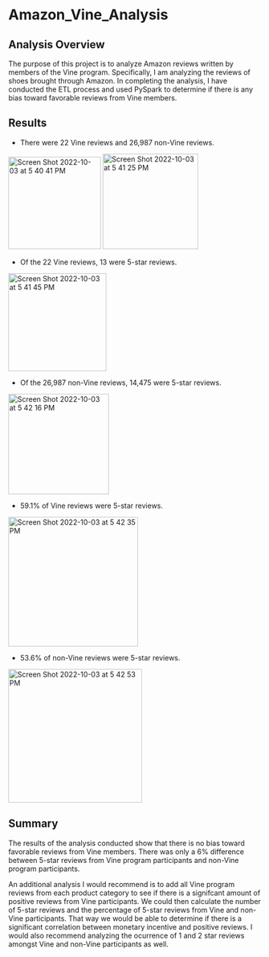 # Amazon_Vine_Analysis

## Analysis Overview
The purpose of this project is to analyze Amazon reviews written by members of the Vine program. Specifically, I am analyzing the reviews of shoes brought through Amazon. In completing the analysis, I have conducted the ETL process and used PySpark to determine if there is any bias toward favorable reviews from Vine members.

## Results
- There were 22 Vine reviews and 26,987 non-Vine reviews.

<img width="184" alt="Screen Shot 2022-10-03 at 5 40 41 PM" src="https://user-images.githubusercontent.com/107032720/193698939-09e65852-d830-422d-906a-45e9dbed6812.png">
<img width="190" alt="Screen Shot 2022-10-03 at 5 41 25 PM" src="https://user-images.githubusercontent.com/107032720/193698993-f5b161e7-24e0-41d9-aba1-f4d02b6e37ff.png">

- Of the 22 Vine reviews, 13 were 5-star reviews.

<img width="195" alt="Screen Shot 2022-10-03 at 5 41 45 PM" src="https://user-images.githubusercontent.com/107032720/193699058-165925d3-04e0-4aa8-848e-067eb318ad6b.png">

- Of the 26,987 non-Vine reviews, 14,475 were 5-star reviews.

<img width="200" alt="Screen Shot 2022-10-03 at 5 42 16 PM" src="https://user-images.githubusercontent.com/107032720/193699192-b3c5db4c-8112-4b9f-a876-c3490bdefe51.png">

- 59.1% of Vine reviews were 5-star reviews.

<img width="258" alt="Screen Shot 2022-10-03 at 5 42 35 PM" src="https://user-images.githubusercontent.com/107032720/193699199-9f6c6acf-cd2f-4775-b38f-8cb474567eb9.png">

- 53.6% of non-Vine reviews were 5-star reviews.

<img width="266" alt="Screen Shot 2022-10-03 at 5 42 53 PM" src="https://user-images.githubusercontent.com/107032720/193699214-77040273-5557-4b14-82ed-d9914a20460b.png">

## Summary
The results of the analysis conducted show that there is no bias toward favorable reviews from Vine members. There was only a 6% difference between 5-star reviews from Vine program participants and non-Vine program participants.

An additional analysis I would recommend is to add all Vine program reviews from each product category to see if there is a signifcant amount of positive reviews from Vine participants. We could then calculate the number of 5-star reviews and the percentage of 5-star reviews from Vine and non-Vine participants. That way we would be able to determine if there is a significant correlation between monetary incentive and positive reviews. I would also recommend analyzing the ocurrence of 1 and 2 star reviews amongst Vine and non-Vine participants as well.
